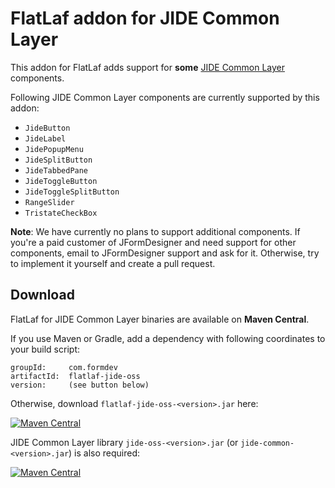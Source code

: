 FlatLaf addon for JIDE Common Layer
===================================

This addon for FlatLaf adds support for **some**
[JIDE Common Layer](https://github.com/jidesoft/jide-oss) components.

Following JIDE Common Layer components are currently supported by this addon:

- `JideButton`
- `JideLabel`
- `JidePopupMenu`
- `JideSplitButton`
- `JideTabbedPane`
- `JideToggleButton`
- `JideToggleSplitButton`
- `RangeSlider`
- `TristateCheckBox`


**Note**: We have currently no plans to support additional components. If you're
a paid customer of JFormDesigner and need support for other components, email to
JFormDesigner support and ask for it. Otherwise, try to implement it yourself
and create a pull request.


Download
--------

FlatLaf for JIDE Common Layer binaries are available on **Maven Central**.

If you use Maven or Gradle, add a dependency with following coordinates to your
build script:

    groupId:     com.formdev
    artifactId:  flatlaf-jide-oss
    version:     (see button below)

Otherwise, download `flatlaf-jide-oss-<version>.jar` here:

[![Maven Central](https://maven-badges.herokuapp.com/maven-central/com.formdev/flatlaf-jide-oss/badge.svg?style=flat-square&color=007ec6)](https://maven-badges.herokuapp.com/maven-central/com.formdev/flatlaf-jide-oss)


JIDE Common Layer library `jide-oss-<version>.jar` (or
`jide-common-<version>.jar`) is also required:

[![Maven Central](https://maven-badges.herokuapp.com/maven-central/com.formdev/jide-oss/badge.svg?style=flat-square&color=007ec6)](https://maven-badges.herokuapp.com/maven-central/com.formdev/jide-oss)
